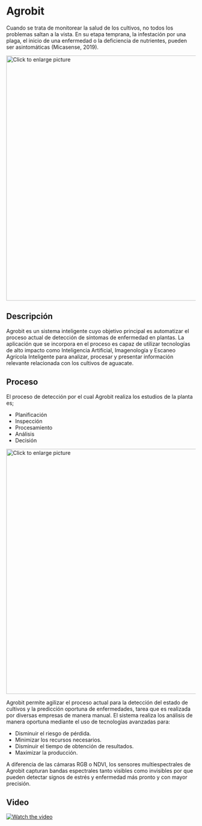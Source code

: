 # Agrobit
Cuando se trata de monitorear la salud de los cultivos, no todos los problemas saltan a la vista. En su etapa temprana, la infestación por una plaga, el inicio de una enfermedad o la deficiencia de nutrientes, pueden ser asintomáticas (Micasense, 2019).

<a href="https://drive.google.com/uc?export=view&id=1qW7zw-XDO4kJVwQrMmmC7H_aajcQZajp">
<img src="https://drive.google.com/uc?export=view&id=1qW7zw-XDO4kJVwQrMmmC7H_aajcQZajp" style="width: 650px; max-width: 100%; height: auto" title="Click to enlarge picture" />
</a>

## Descripción

Agrobit es un sistema inteligente cuyo objetivo principal es automatizar el proceso actual de detección de síntomas de enfermedad en plantas. La aplicación que se incorpora en el proceso es capaz de utilizar tecnologías de alto impacto como Inteligencia Artificial, Imagenología y Escaneo Agrícola Inteligente para analizar, procesar y presentar información relevante relacionada con los cultivos de aguacate.

## Proceso
El proceso de detección por el cual Agrobit realiza los estudios de la planta es;
- Planificación
- Inspección
- Procesamiento
- Análisis
- Decisión

<a href="https://drive.google.com/uc?export=view&id=17E92QtoW_VB6dWtDIrI0fXas17c_OGpn">
<img src="https://drive.google.com/uc?export=view&id=17E92QtoW_VB6dWtDIrI0fXas17c_OGpn" style="width: 650px; max-width: 100%; height: auto" title="Click to enlarge picture" />
</a>

Agrobit permite agilizar el proceso actual para la detección del estado de cultivos y la predicción oportuna de enfermedades, tarea que es realizada por diversas empresas de manera manual.
El sistema realiza los análisis de manera oportuna mediante el uso de tecnologías avanzadas para:
- Disminuir el riesgo de pérdida.
- Minimizar los recursos necesarios.
- Disminuir el tiempo de obtención de resultados.
- Maximizar la producción.

A diferencia de las cámaras RGB o NDVI, los sensores multiespectrales de Agrobit capturan bandas espectrales tanto visibles como invisibles por que pueden detectar signos de estrés y enfermedad más pronto y con mayor precisión.

## Video
[![Watch the video](http://i3.ytimg.com/vi/00qyUMo3pNA/maxresdefault.jpg)](https://www.youtube.com/watch?v=00qyUMo3pNA)
